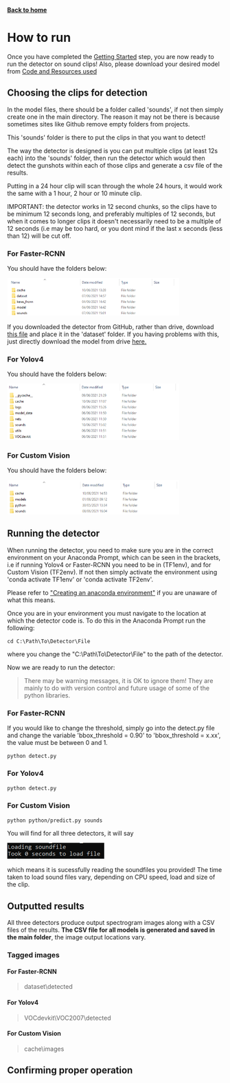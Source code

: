 [__Back to home__](index.md)

# How to run

Once you have completed the [Getting Started](gettingstarted.md) step, you are now ready to run the detector on sound clips! Also, please download your desired model from [Code and Resources used](coderesources.md)

## Choosing the clips for detection

In the model files, there should be a folder called 'sounds', if not then simply create one in the main directory. The reason it may not be there is because sometimes sites like Github remove empty folders from projects. 

This 'sounds' folder is there to put the clips in that you want to detect!

The way the detector is designed is you can put multiple clips (at least 12s each) into the 'sounds' folder, then run the detector which would then detect the gunshots within each of those clips and generate a csv file of the results.

Putting in a 24 hour clip will scan through the whole 24 hours, it would work the same with a 1 hour, 2 hour or 10 minute clip.

IMPORTANT: the detector works in 12 second chunks, so the clips have to be minimum 12 seconds long, and preferably multiples of 12 seconds, but when it comes to longer clips it doesn't necessarily need to be a multiple of 12 seconds (i.e may be too hard, or you dont mind if the last x seconds (less than 12) will be cut off.

### For Faster-RCNN 

You should have the folders below:

<img src="assets/folders.png" alt="Folders" width="400"/>

If you downloaded the detector from GitHub, rather than drive, download [this file](https://drive.google.com/drive/folders/1AswdCXlv3cxjgTwge2dIbkBxJv8ztLMF?usp=sharing) and place it in the 'dataset' folder. If you having problems with this, just directly download the model from drive [here.](https://drive.google.com/drive/folders/14zVEjr4lzfFRlvO-5OPjV9ZKryxzValS?usp=sharing)

### For Yolov4

You should have the folders below:

<img src="assets/yolofolders.png" alt="Folders" width="400"/>

### For Custom Vision

You should have the folders below:

<img src="assets/cvfolders.png" alt="Folders" width="400"/>

## Running the detector

When running the detector, you need to make sure you are in the correct environment on your Anaconda Prompt, which can be seen in the brackets, i.e if running Yolov4 or Faster-RCNN you need to be in (TF1env), and for Custom Vision (TF2env). If not then simply activate the environment using 'conda activate TF1env' or 'conda activate TF2env'.

Please refer to ["Creating an anaconda environment"](gettingstarted.md#Creating-an-Anaconda-virtual-environment) if you are unaware of what this means. 

Once you are in your environment you must navigate to the location at which the detector code is. To do this in the Anaconda Prompt run the following:
```
cd C:\Path\To\Detector\File
```
where you change the "C:\Path\To\Detector\File" to the path of the detector.

Now we are ready to run the detector:

> There may be warning messages, it is OK to ignore them! They are mainly to do with version control and future usage of some of the python libraries.

### For Faster-RCNN 

If you would like to change the threshold, simply go into the detect.py file and change the variable 'bbox_threshold = 0.90' to 'bbox_threshold = x.xx', the value must be between 0 and 1.

```
python detect.py
```
### For Yolov4
```
python detect.py
```
### For Custom Vision
```
python python/predict.py sounds
```

You will find for all three detectors, it will say

<img src="assets/loaded.png" alt="Loaded"/>

which means it is sucessfully reading the soundfiles you provided! The time taken to load sound files vary, depending on CPU speed, load and size of the clip.

## Outputted results

All three detectors produce output spectrogram images along with a CSV files of the results. **The CSV file for all models is generated and saved in the main folder**, the image output locations vary.

### Tagged images

#### For Faster-RCNN 
> dataset\detected

#### For Yolov4
> VOCdevkit\VOC2007\detected

#### For Custom Vision
> cache\images

## Confirming proper operation
